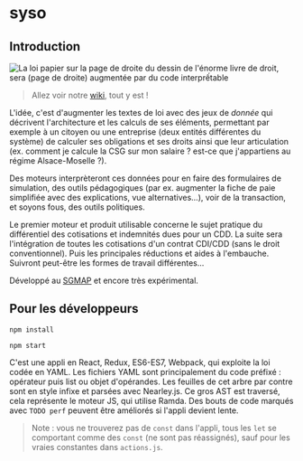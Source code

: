 # syso


Introduction
----------------------

![La loi papier sur la page de droite du dessin de l'énorme livre de droit, sera (page de droite) augmentée par du code interprếtable](https://github.com/laem/syso/blob/master/source/images/logo.png)

> Allez voir notre [wiki](https://github.com/sgmap/syso/wiki/Home/), tout y est !

L'idée, c'est d'augmenter les textes de loi avec des jeux de *donnée* qui décrivent l'architecture et les calculs de ses éléments, permettant par exemple à un citoyen ou une entreprise (deux entités différentes du système) de calculer ses obligations et ses droits ainsi que leur articulation (ex. comment je calcule la CSG sur mon salaire ? est-ce que j'appartiens au régime Alsace-Moselle ?).

Des moteurs interprèteront ces données pour en faire des formulaires de simulation, des outils pédagogiques (par ex. augmenter la fiche de paie simplifiée avec des explications, vue alternatives...), voir de la transaction, et soyons fous, des outils politiques.

Le premier moteur et produit utilisable concerne le sujet pratique du différentiel des cotisations et indemnités dues pour un CDD.
La suite sera l'intégration de toutes les cotisations d'un contrat CDI/CDD (sans le droit conventionnel).
Puis les principales réductions et aides à l'embauche.
Suivront peut-être les formes de travail différentes...

Développé au [SGMAP](https://github.com/sgmap/) et encore très expérimental. 


Pour les développeurs
--------------------------

```
npm install

npm start
```

C'est une appli en React, Redux, ES6-ES7, Webpack, qui exploite la loi codée en YAML.
Les fichiers YAML sont principalement du code préfixé : opérateur puis list ou objet d'opérandes. Les feuilles de cet arbre par contre sont en style infixe et parsées avec Nearley.js.
Ce gros AST est traversé, cela représente le moteur JS, qui utilise Ramda.
Des bouts de code marqués avec `TODO perf` peuvent être améliorés si l'appli devient lente.

> Note : vous ne trouverez pas de `const` dans l'appli, tous les `let` se comportant comme des `const` (ne sont pas réassignés), sauf pour les vraies constantes dans `actions.js`.
